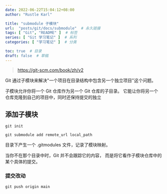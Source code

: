 ```yaml
---
date: 2022-06-22T15:04:12+08:00
author: "Rustle Karl"

title: "submodule 子模块"
url:  "posts/git/docs/submodule"  # 永久链接
tags: [ "Git", "README" ]  # 标签
series: [ "Git 学习笔记" ]  # 系列
categories: [ "学习笔记" ]  # 分类

toc: true  # 目录
draft: false  # 草稿
---
```


> https://git-scm.com/book/zh/v2

Git 通过子模块来解决"一个项目在目录结构中包含另一个独立项目"这个问题。

子模块允许你将一个 Git 仓库作为另一个 Git 仓库的子目录。 它能让你将另一个仓库克隆到自己的项目中，同时还保持提交的独立

## 添加子模块

```shell
git init
```

```shell
git submodule add remote_url local_path
```

目录下产生一个 .gitmodules 文件，记录了模块映射。

当你不在那个目录中时，Git 并不会跟踪它的内容， 而是将它看作子模块仓库中的某个具体的提交。

### 提交改动

```shell
git push origin main
```

```shell

```
